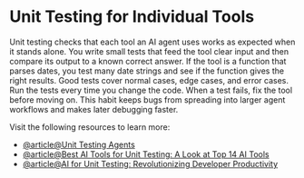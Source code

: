 # Unit Testing for Individual Tools

Unit testing checks that each tool an AI agent uses works as expected when it stands alone. You write small tests that feed the tool clear input and then compare its output to a known correct answer. If the tool is a function that parses dates, you test many date strings and see if the function gives the right results. Good tests cover normal cases, edge cases, and error cases. Run the tests every time you change the code. When a test fails, fix the tool before moving on. This habit keeps bugs from spreading into larger agent workflows and makes later debugging faster.

Visit the following resources to learn more:

- [@article@Unit Testing Agents](https://docs.patronus.ai/docs/agent_evals/unit_testing)
- [@article@Best AI Tools for Unit Testing: A Look at Top 14 AI Tools](https://thetrendchaser.com/best-ai-tools-for-unit-testing/)
- [@article@AI for Unit Testing: Revolutionizing Developer Productivity](https://www.diffblue.com/resources/ai-for-unit-testing-revolutionizing-developer-productivity/)